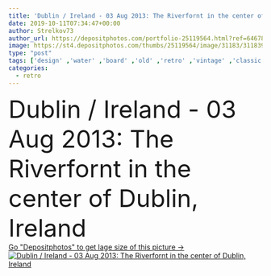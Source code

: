 ```yaml
---
title: 'Dublin / Ireland - 03 Aug 2013: The Riverfornt in the center of Dublin, Ireland'
date: 2019-10-11T07:34:47+00:00
author: Strelkov73
author_url: https://depositphotos.com/portfolio-25119564.html?ref=64678756
image: https://st4.depositphotos.com/thumbs/25119564/image/31183/311839098/api_thumb_450.jpg?forcejpeg=true
type: "post"
tags: ['design' ,'water' ,'board' ,'old' ,'retro' ,'vintage' ,'classic' ,'river' ,'bridge' ,'architecture' ,'building' ,'city' ,'estate' ,'exterior' ,'facade' ,'house' ,'office' ,'urban' ,'illumination' ,'night' ,'evening' ,'traditional' ,'street' ,'cityscape' ,'landmark' ,'town' ,'famous' ,'europe' ,'vacation' ,'ship' ,'front' ,'ireland' ,'gothic' ,'boat' ,'canal' ,'attraction' ,'medieval' ,'editorial' ,'destination' ,'court' ,'waterside' ,'dockland' ,'irish' ,'dublin' ,'liffey' ,'Boardwalk' ,'riverfront' ,'eire' ,'bord' ,'dubliner' ]
categories: 
  - retro
---
```

<div aling="center">
            <font size="60"> Dublin / Ireland - 03 Aug 2013: The Riverfornt in the center of Dublin, Ireland</font>   
</div>
<div>
    <a href='https://st4.depositphotos.com/thumbs/25119564/image/31183/311839098/api_thumb_450.jpg?forcejpeg=true?ref=64678756' target=_blank > Go "Depositphotos" to get lage size of this picture ->
        <img href='https://st4.depositphotos.com/thumbs/25119564/image/31183/311839098/api_thumb_450.jpg?forcejpeg=true?ref=64678756' src='https://st4.depositphotos.com/25119564/31183/i/950/depositphotos_311839098-stock-photo-dublin-ireland-03-aug-2013.jpg?forcejpeg=true' alt='Dublin / Ireland - 03 Aug 2013: The Riverfornt in the center of Dublin, Ireland' >
    </a>
</div>
